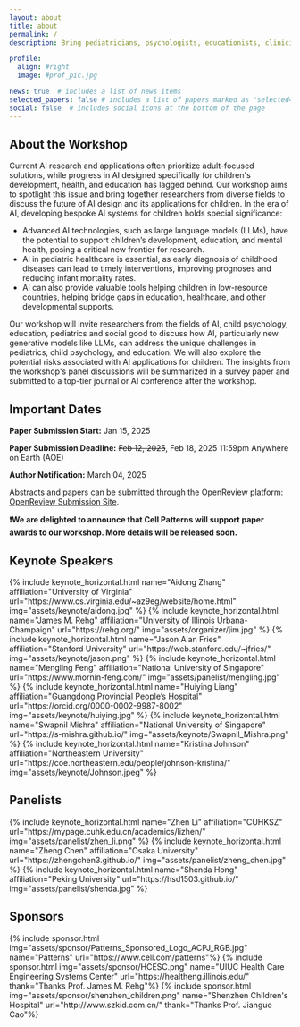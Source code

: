 ```yaml
---
layout: about
title: about
permalink: /
description: Bring pediatricians, psychologists, educationists, clinicians and AI researchers together to think about the future.

profile:
  align: #right
  image: #prof_pic.jpg

news: true  # includes a list of news items
selected_papers: false # includes a list of papers marked as "selected={true}"
social: false  # includes social icons at the bottom of the page
---
```


<!-- {% include visual.html %} -->

## About the Workshop

Current AI research and applications often prioritize adult-focused solutions, while progress in AI designed specifically for children's development, health, and education has lagged behind. Our workshop aims to spotlight this issue and bring together researchers from diverse fields to discuss the future of AI design and its applications for children. In the era of AI, developing bespoke AI systems for children holds special significance: 
- Advanced AI technologies, such as large language models (LLMs), have the potential to support children’s development, education, and mental health, posing a critical new frontier for research. 
- AI in pediatric healthcare is essential, as early diagnosis of childhood diseases can lead to timely interventions, improving prognoses and reducing infant mortality rates. 
- AI can also provide valuable tools helping children in low-resource countries, helping bridge gaps in education, healthcare, and other developmental supports. 

Our workshop will invite researchers from the fields of AI, child psychology, education, pediatrics and social good to discuss how AI, particularly new generative models like LLMs, can address the unique challenges in pediatrics, child psychology, and education. We will also explore the potential risks associated with AI applications for children. The insights from the workshop's panel discussions will be summarized in a survey paper and submitted to a top-tier journal or AI conference after the workshop.   

## Important Dates

**Paper Submission Start:** Jan 15, 2025       

**Paper Submission Deadline:** ~~Feb 12, 2025~~, Feb 18, 2025 11:59pm Anywhere on Earth (AOE)    

**Author Notification:** March 04, 2025   

Abstracts and papers can be submitted through the OpenReview platform: [OpenReview Submission Site](https://openreview.net/group?id=ICLR.cc/2025/Workshop/AI4CHL).


**❗We are delighted to announce that Cell Patterns will support paper awards to our workshop. More details will be released soon.**


<!-- **❗Call for Reviewers:** We are hiring Program Committee Members (Reviewers) for our Workshop. If your are interested in it, please fill this [Google Form](https://forms.gle/cxvDnAdfa2CCqJW58). -->

## Keynote Speakers

<div class="row row-cols-3 projects pt-3 pb-3">
  {% include keynote_horizontal.html name="Aidong Zhang" affiliation="University of Virginia" url="https://www.cs.virginia.edu/~az9eg/website/home.html" img="assets/keynote/aidong.jpg" %}
  {% include keynote_horizontal.html name="James M. Rehg" affiliation="University of Illinois Urbana-Champaign" url="https://rehg.org/" img="assets/organizer/jim.jpg" %}
  {% include keynote_horizontal.html name="Jason Alan Fries" affiliation="Stanford University" url="https://web.stanford.edu/~jfries/" img="assets/keynote/jason.png" %}
  {% include keynote_horizontal.html name="Mengling Feng" affiliation="National University of Singapore" url="https://www.mornin-feng.com/" img="assets/panelist/mengling.jpg" %}
  {% include keynote_horizontal.html name="Huiying Liang" affiliation="Guangdong Provincial People’s Hospital" url="https://orcid.org/0000-0002-9987-8002" img="assets/keynote/huiying.jpg" %}
  {% include keynote_horizontal.html name="Swapnil Mishra" affiliation="National University of Singapore" url="https://s-mishra.github.io/" img="assets/keynote/Swapnil_Mishra.png" %}
  {% include keynote_horizontal.html name="Kristina Johnson" affiliation="Northeastern University" url="https://coe.northeastern.edu/people/johnson-kristina/" img="assets/keynote/Johnson.jpeg" %}
</div>

## Panelists

<div class="row row-cols-3 projects pt-3 pb-3">
  {% include keynote_horizontal.html name="Zhen Li" affiliation="CUHKSZ" url="https://mypage.cuhk.edu.cn/academics/lizhen/" img="assets/panelist/zhen_li.png" %}
  {% include keynote_horizontal.html name="Zheng Chen" affiliation="Osaka University" url="https://zhengchen3.github.io/" img="assets/panelist/zheng_chen.jpg" %}
  {% include keynote_horizontal.html name="Shenda Hong" affiliation="Peking University" url="https://hsd1503.github.io/" img="assets/panelist/shenda.jpg" %}
</div>


## Sponsors

<div class="row row-cols-3 projects pt-3 pb-3">
{% include sponsor.html img="assets/sponsor/Patterns_Sponsored_Logo_ACPJ_RGB.jpg" name="Patterns" url="https://www.cell.com/patterns"%}
{% include sponsor.html img="assets/sponsor/HCESC.png" name="UIUC Health Care Engineering Systems Center" url="https://healtheng.illinois.edu/" thank="Thanks Prof. James M. Rehg"%}
{% include sponsor.html img="assets/sponsor/shenzhen_children.png" name="Shenzhen Children's Hospital" url="http://www.szkid.com.cn/" thank="Thanks Prof. Jianguo Cao"%}
</div>

<!-- {% if page.news %}
  {% include news.html %}
{% endif %} -->
